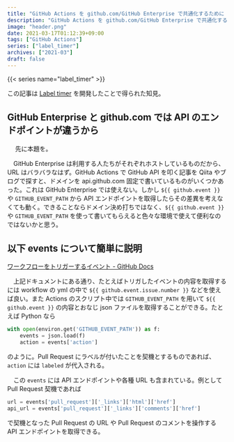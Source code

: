 ```yaml
---
title: "GitHub Actions を github.com/GitHub Enterprise で共通化するために `${{ github.event }}/GITHUB_EVENT_PATH` を使ってほしい"
description: "GitHub Actions を github.com/GitHub Enterprise で共通化するためには ${{ github.event }}/GITHUB_EVENT_PATH が有効的。特に API を叩く時には便利。"
image: "header.png"
date: 2021-03-17T01:12:39+09:00
tags: ["GitHub Actions"]
series: ["label_timer"]
archives: ["2021-03"]
draft: false
---
```


{{< series name="label_timer" >}}

この記事は [Label timer](https://github.com/marketplace/actions/label-timer) を開発したことで得られた知見。

## GitHub Enterprise と github.com では API のエンドポイントが違うから
　
先に本題を。

　GitHub Enterprise は利用する人たちがそれぞれホストしているものだから、URL はバラバラなはず。GitHub Actions で GitHub API を叩く記事を Qiita やブログで探すと、ドメインを api.github.com 固定で書いているものがいくつかあった。これは GitHub Enterprise では使えない。しかし `${{ github.event }}` や `GITHUB_EVENT_PATH` から API エンドポイントを取得したらその差異を考えなくても動く。できることならドメイン決め打ちではなく、`${{ github.event }}` や `GITHUB_EVENT_PATH` を使って書いてもらえると色々な環境で使えて便利なのではないかと思う。

## 以下 events について簡単に説明

[ワークフローをトリガーするイベント - GitHub Docs](https://docs.github.com/ja/actions/reference/events-that-trigger-workflows)

　上記ドキュメントにある通り、たとえばトリガしたイベントの内容を取得するには workflow の yml の中で `${{ github.event.issue.number }}` などを使えば良い。また Actions のスクリプト中では `GITHUB_EVENT_PATH` を用いて `${{ github.event }}` の内容とおなじ json ファイルを取得することができる。たとえば Python なら

```python
with open(environ.get('GITHUB_EVENT_PATH')) as f:
    events = json.load(f)
    action = events['action']
```

のように。Pull Request にラベルが付いたことを契機とするものであれば、 `action` には `labeled` が代入される。

　この `events` には API エンドポイントや各種 URL も含まれている。例として Pull Request 契機であれば

```python
url = events['pull_request']['_links']['html']['href']
api_url = events['pull_request']['_links']['comments']['href']
```

で契機となった Pull Request の URL や Pull Request のコメントを操作する API エンドポイントを取得できる。

